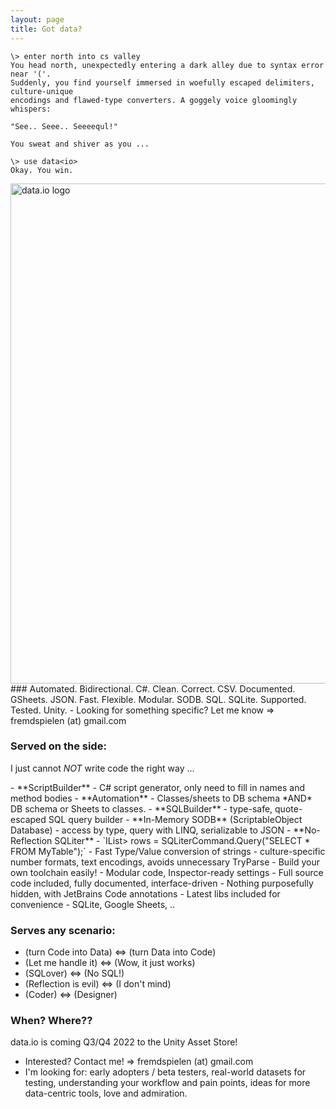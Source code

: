 ```yaml
---
layout: page
title: Got data?
---
```

```
\> enter north into cs valley
You head north, unexpectedly entering a dark alley due to syntax error near '('.
Suddenly, you find yourself immersed in woefully escaped delimiters, culture-unique
encodings and flawed-type converters. A goggely voice gloomingly whispers: 

"See.. Seee.. Seeeequl!"

You sweat and shiver as you ...

\> use data<io>
Okay. You win.
```
<img src="/data.io-home/assets/data.io-banner-transparent-50-cropped.png" alt="data.io logo" width="800"/>
### Automated. Bidirectional. C#. Clean. Correct. CSV. Documented. GSheets. JSON. Fast. Flexible. Modular. SODB. SQL. SQLite. Supported. Tested. Unity.
- Looking for something specific? Let me know => fremdspielen (at) gmail.com

### Served on the side:
I just cannot _NOT_ write code the right way ...
<p/>
- **ScriptBuilder**
  - C# script generator, only need to fill in names and method bodies
- **Automation**
  - Classes/sheets to DB schema *AND* DB schema or Sheets to classes.
- **SQLBuilder**
  - type-safe, quote-escaped SQL query builder
- **In-Memory SODB** (ScriptableObject Database)
  - access by type, query with LINQ, serializable to JSON
- **No-Reflection SQLiter**
  - `IList<IList<object>> rows = SQLiterCommand.Query("SELECT * FROM MyTable");`
- Fast Type/Value conversion of strings
  - culture-specific number formats, text encodings, avoids unnecessary TryParse
- Build your own toolchain easily!
  - Modular code, Inspector-ready settings
- Full source code included, fully documented, interface-driven
  - Nothing purposefully hidden, with JetBrains Code annotations
- Latest libs included for convenience
  - SQLite, Google Sheets, ..

### Serves any scenario: 
- (turn Code into Data) <=> (turn Data into Code)
- (Let me handle it) <=> (Wow, it just works)
- (SQLover) <=> (No SQL!)
- (Reflection is evil) <=> (I don't mind)
- (Coder) <=> (Designer)

### When? Where??

data.io is coming Q3/Q4 2022 to the Unity Asset Store!

- Interested? Contact me! => fremdspielen (at) gmail.com
- I'm looking for: early adopters / beta testers, real-world datasets for testing, understanding your workflow and pain points, ideas for more data-centric tools, love and admiration.
